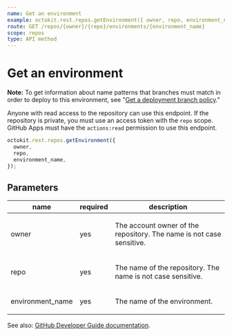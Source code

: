 ```yaml
---
name: Get an environment
example: octokit.rest.repos.getEnvironment({ owner, repo, environment_name })
route: GET /repos/{owner}/{repo}/environments/{environment_name}
scope: repos
type: API method
---
```


# Get an environment

**Note:** To get information about name patterns that branches must match in order to deploy to this environment, see "[Get a deployment branch policy](/rest/deployments/branch-policies#get-a-deployment-branch-policy)."

Anyone with read access to the repository can use this endpoint. If the
repository is private, you must use an access token with the `repo` scope. GitHub
Apps must have the `actions:read` permission to use this endpoint.

```js
octokit.rest.repos.getEnvironment({
  owner,
  repo,
  environment_name,
});
```

## Parameters

<table>
  <thead>
    <tr>
      <th>name</th>
      <th>required</th>
      <th>description</th>
    </tr>
  </thead>
  <tbody>
    <tr><td>owner</td><td>yes</td><td>

The account owner of the repository. The name is not case sensitive.

</td></tr>
<tr><td>repo</td><td>yes</td><td>

The name of the repository. The name is not case sensitive.

</td></tr>
<tr><td>environment_name</td><td>yes</td><td>

The name of the environment.

</td></tr>
  </tbody>
</table>

See also: [GitHub Developer Guide documentation](https://docs.github.com/rest/deployments/environments#get-an-environment).
